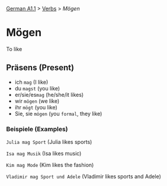 [German A1.1](../README.md#german-a11) > [Verbs](../README.md#verbs) > *Mögen*

# Mögen

To like

## Präsens (Present)

- ich `mag` (I like)
- du `magst` (you like)
- er/sie/es`mag` (he/she/it likes)
- wir `mögen` (we like)
- ihr `mögt` (you like)
- Sie, sie `mögen` (you `formal`, they like)

### Beispiele (Examples)

`Julia mag Sport` (Julia likes sports)

`Isa mag Musik` (Isa likes music)

`Kim mag Mode` (Kim likes the fashion)

`Vladimir mag Sport und Adele` (Vladimir likes sports and Adele)
